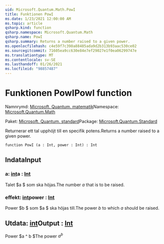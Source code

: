 ```yaml
---
uid: Microsoft.Quantum.Math.PowI
title: Funktionen PowI
ms.date: 1/23/2021 12:00:00 AM
ms.topic: article
qsharp.kind: function
qsharp.namespace: Microsoft.Quantum.Math
qsharp.name: PowI
qsharp.summary: Returns a number raised to a given power.
ms.openlocfilehash: c4e59f7c398a88485ada9d2b313b93aac530ce02
ms.sourcegitcommit: 71605ea9cc630e84e7ef29027e1f0ea06299747e
ms.translationtype: MT
ms.contentlocale: sv-SE
ms.lasthandoff: 01/26/2021
ms.locfileid: "98857487"
---
```

# <a name="powi-function"></a><span data-ttu-id="f3eec-102">Funktionen PowI</span><span class="sxs-lookup"><span data-stu-id="f3eec-102">PowI function</span></span>

<span data-ttu-id="f3eec-103">Namnrymd: [Microsoft. Quantum. matematik](xref:Microsoft.Quantum.Math)</span><span class="sxs-lookup"><span data-stu-id="f3eec-103">Namespace: [Microsoft.Quantum.Math](xref:Microsoft.Quantum.Math)</span></span>

<span data-ttu-id="f3eec-104">Paket: [Microsoft. Quantum. standard](https://nuget.org/packages/Microsoft.Quantum.Standard)</span><span class="sxs-lookup"><span data-stu-id="f3eec-104">Package: [Microsoft.Quantum.Standard](https://nuget.org/packages/Microsoft.Quantum.Standard)</span></span>


<span data-ttu-id="f3eec-105">Returnerar ett tal upphöjt till en specifik potens.</span><span class="sxs-lookup"><span data-stu-id="f3eec-105">Returns a number raised to a given power.</span></span>

```qsharp
function PowI (a : Int, power : Int) : Int
```


## <a name="input"></a><span data-ttu-id="f3eec-106">Indata</span><span class="sxs-lookup"><span data-stu-id="f3eec-106">Input</span></span>

### <a name="a--int"></a><span data-ttu-id="f3eec-107">a: [int](xref:microsoft.quantum.lang-ref.int)</span><span class="sxs-lookup"><span data-stu-id="f3eec-107">a : [Int](xref:microsoft.quantum.lang-ref.int)</span></span>

<span data-ttu-id="f3eec-108">Talet $a $ som ska höjas.</span><span class="sxs-lookup"><span data-stu-id="f3eec-108">The number $a$ that is to be raised.</span></span>


### <a name="power--int"></a><span data-ttu-id="f3eec-109">effekt: [int](xref:microsoft.quantum.lang-ref.int)</span><span class="sxs-lookup"><span data-stu-id="f3eec-109">power : [Int](xref:microsoft.quantum.lang-ref.int)</span></span>

<span data-ttu-id="f3eec-110">Power $b $ som $a $ ska höjas till.</span><span class="sxs-lookup"><span data-stu-id="f3eec-110">The power $b$ to which $a$ should be raised.</span></span>



## <a name="output--int"></a><span data-ttu-id="f3eec-111">Utdata: [int](xref:microsoft.quantum.lang-ref.int)</span><span class="sxs-lookup"><span data-stu-id="f3eec-111">Output : [Int](xref:microsoft.quantum.lang-ref.int)</span></span>

<span data-ttu-id="f3eec-112">Power $a ^ b $</span><span class="sxs-lookup"><span data-stu-id="f3eec-112">The power $a^b$</span></span>